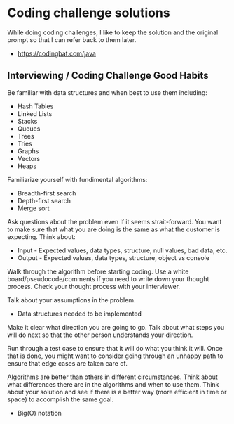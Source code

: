 # Coding challenge solutions 

While doing coding challenges, I like to keep the solution and the original prompt so that I can refer back to them later.

* https://codingbat.com/java

## Interviewing / Coding Challenge Good Habits

Be familiar with data structures and when best to use them including:
* Hash Tables
* Linked Lists
* Stacks
* Queues
* Trees
* Tries
* Graphs
* Vectors
* Heaps

Familiarize yourself with fundimental algorithms:
* Breadth-first search
* Depth-first search
* Merge sort

Ask questions about the problem even if it seems strait-forward. You want to make sure that what you are doing is the 
same as what the customer is expecting. Think about:
* Input - Expected values, data types, structure, null values, bad data, etc.
* Output - Expected values, data types, structure, object vs console

Walk through the algorithm before starting coding. Use a white board/pseudocode/comments if you need to write down your
thought process. Check your thought process with your interviewer. 

Talk about your assumptions in the problem.
* Data structures needed to be implemented

Make it clear what direction you are going to go. Talk about what steps you will do next so that the other person
understands your direction.

Run through a test case to ensure that it will do what you think it will. Once that is done, you might want to consider 
going through an unhappy path to ensure that edge cases are taken care of. 

Algorithms are better than others in different circumstances. Think about what differences there are in the algorithms
and when to use them. Think about your solution and see if there is a better way (more efficient in time or space) to
accomplish the same goal. 
* Big(O) notation